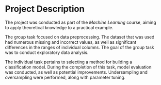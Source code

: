 # Project Description

The project was conducted as part of the _Machine Learning_ course, aiming to apply theoretical knowledge to a practical example.

The group task focused on data preprocessing. The dataset that was used had numerous missing and incorrect values, as well as significant differences in the ranges of individual columns. The goal of the group task was to conduct exploratory data analysis.

The individual task pertains to selecting a method for building a classification model. During the completion of this task, model evaluation was conducted, as well as potential improvements. Undersampling and oversampling were performed, along with parameter tuning.
